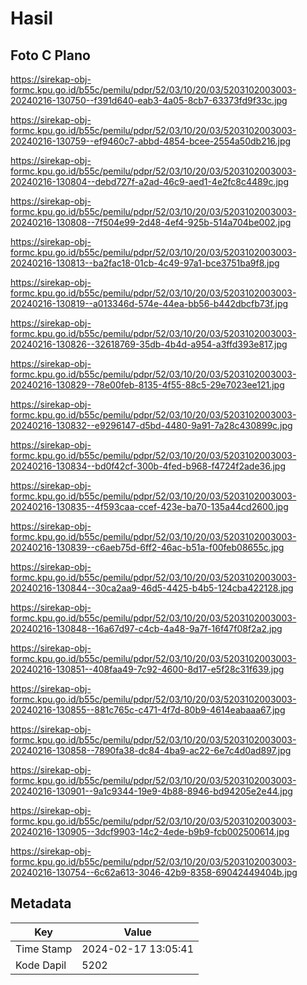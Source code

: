 # Hasil

## Foto C Plano

https://sirekap-obj-formc.kpu.go.id/b55c/pemilu/pdpr/52/03/10/20/03/5203102003003-20240216-130750--f391d640-eab3-4a05-8cb7-63373fd9f33c.jpg

https://sirekap-obj-formc.kpu.go.id/b55c/pemilu/pdpr/52/03/10/20/03/5203102003003-20240216-130759--ef9460c7-abbd-4854-bcee-2554a50db216.jpg

https://sirekap-obj-formc.kpu.go.id/b55c/pemilu/pdpr/52/03/10/20/03/5203102003003-20240216-130804--debd727f-a2ad-46c9-aed1-4e2fc8c4489c.jpg

https://sirekap-obj-formc.kpu.go.id/b55c/pemilu/pdpr/52/03/10/20/03/5203102003003-20240216-130808--7f504e99-2d48-4ef4-925b-514a704be002.jpg

https://sirekap-obj-formc.kpu.go.id/b55c/pemilu/pdpr/52/03/10/20/03/5203102003003-20240216-130813--ba2fac18-01cb-4c49-97a1-bce3751ba9f8.jpg

https://sirekap-obj-formc.kpu.go.id/b55c/pemilu/pdpr/52/03/10/20/03/5203102003003-20240216-130819--a013346d-574e-44ea-bb56-b442dbcfb73f.jpg

https://sirekap-obj-formc.kpu.go.id/b55c/pemilu/pdpr/52/03/10/20/03/5203102003003-20240216-130826--32618769-35db-4b4d-a954-a3ffd393e817.jpg

https://sirekap-obj-formc.kpu.go.id/b55c/pemilu/pdpr/52/03/10/20/03/5203102003003-20240216-130829--78e00feb-8135-4f55-88c5-29e7023ee121.jpg

https://sirekap-obj-formc.kpu.go.id/b55c/pemilu/pdpr/52/03/10/20/03/5203102003003-20240216-130832--e9296147-d5bd-4480-9a91-7a28c430899c.jpg

https://sirekap-obj-formc.kpu.go.id/b55c/pemilu/pdpr/52/03/10/20/03/5203102003003-20240216-130834--bd0f42cf-300b-4fed-b968-f4724f2ade36.jpg

https://sirekap-obj-formc.kpu.go.id/b55c/pemilu/pdpr/52/03/10/20/03/5203102003003-20240216-130835--4f593caa-ccef-423e-ba70-135a44cd2600.jpg

https://sirekap-obj-formc.kpu.go.id/b55c/pemilu/pdpr/52/03/10/20/03/5203102003003-20240216-130839--c6aeb75d-6ff2-46ac-b51a-f00feb08655c.jpg

https://sirekap-obj-formc.kpu.go.id/b55c/pemilu/pdpr/52/03/10/20/03/5203102003003-20240216-130844--30ca2aa9-46d5-4425-b4b5-124cba422128.jpg

https://sirekap-obj-formc.kpu.go.id/b55c/pemilu/pdpr/52/03/10/20/03/5203102003003-20240216-130848--16a67d97-c4cb-4a48-9a7f-16f47f08f2a2.jpg

https://sirekap-obj-formc.kpu.go.id/b55c/pemilu/pdpr/52/03/10/20/03/5203102003003-20240216-130851--408faa49-7c92-4600-8d17-e5f28c31f639.jpg

https://sirekap-obj-formc.kpu.go.id/b55c/pemilu/pdpr/52/03/10/20/03/5203102003003-20240216-130855--881c765c-c471-4f7d-80b9-4614eabaaa67.jpg

https://sirekap-obj-formc.kpu.go.id/b55c/pemilu/pdpr/52/03/10/20/03/5203102003003-20240216-130858--7890fa38-dc84-4ba9-ac22-6e7c4d0ad897.jpg

https://sirekap-obj-formc.kpu.go.id/b55c/pemilu/pdpr/52/03/10/20/03/5203102003003-20240216-130901--9a1c9344-19e9-4b88-8946-bd94205e2e44.jpg

https://sirekap-obj-formc.kpu.go.id/b55c/pemilu/pdpr/52/03/10/20/03/5203102003003-20240216-130905--3dcf9903-14c2-4ede-b9b9-fcb002500614.jpg

https://sirekap-obj-formc.kpu.go.id/b55c/pemilu/pdpr/52/03/10/20/03/5203102003003-20240216-130754--6c62a613-3046-42b9-8358-69042449404b.jpg


## Metadata

| Key        | Value               |
| ---------- | ------------------- |
| Time Stamp | 2024-02-17 13:05:41 |
| Kode Dapil | 5202                |



